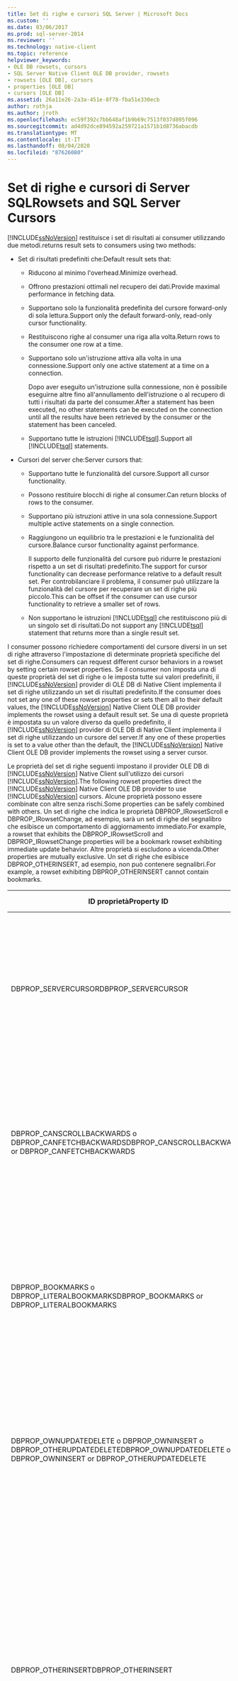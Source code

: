 ```yaml
---
title: Set di righe e cursori SQL Server | Microsoft Docs
ms.custom: ''
ms.date: 03/06/2017
ms.prod: sql-server-2014
ms.reviewer: ''
ms.technology: native-client
ms.topic: reference
helpviewer_keywords:
- OLE DB rowsets, cursors
- SQL Server Native Client OLE DB provider, rowsets
- rowsets [OLE DB], cursors
- properties [OLE DB]
- cursors [OLE DB]
ms.assetid: 26a11e26-2a3a-451e-8f78-fba51e330ecb
author: rothja
ms.author: jroth
ms.openlocfilehash: ec59f392c7bb648af1b9b69c7513f037d895f096
ms.sourcegitcommit: ad4d92dce894592a259721a1571b1d8736abacdb
ms.translationtype: MT
ms.contentlocale: it-IT
ms.lasthandoff: 08/04/2020
ms.locfileid: "87626080"
---
```

# <a name="rowsets-and-sql-server-cursors"></a><span data-ttu-id="17a54-102">Set di righe e cursori di Server SQL</span><span class="sxs-lookup"><span data-stu-id="17a54-102">Rowsets and SQL Server Cursors</span></span>
  [!INCLUDE[ssNoVersion](../../includes/ssnoversion-md.md)] <span data-ttu-id="17a54-103">restituisce i set di risultati ai consumer utilizzando due metodi.</span><span class="sxs-lookup"><span data-stu-id="17a54-103">returns result sets to consumers using two methods:</span></span>  
  
-   <span data-ttu-id="17a54-104">Set di risultati predefiniti che:</span><span class="sxs-lookup"><span data-stu-id="17a54-104">Default result sets that:</span></span>  
  
    -   <span data-ttu-id="17a54-105">Riducono al minimo l'overhead.</span><span class="sxs-lookup"><span data-stu-id="17a54-105">Minimize overhead.</span></span>  
  
    -   <span data-ttu-id="17a54-106">Offrono prestazioni ottimali nel recupero dei dati.</span><span class="sxs-lookup"><span data-stu-id="17a54-106">Provide maximal performance in fetching data.</span></span>  
  
    -   <span data-ttu-id="17a54-107">Supportano solo la funzionalità predefinita del cursore forward-only di sola lettura.</span><span class="sxs-lookup"><span data-stu-id="17a54-107">Support only the default forward-only, read-only cursor functionality.</span></span>  
  
    -   <span data-ttu-id="17a54-108">Restituiscono righe al consumer una riga alla volta.</span><span class="sxs-lookup"><span data-stu-id="17a54-108">Return rows to the consumer one row at a time.</span></span>  
  
    -   <span data-ttu-id="17a54-109">Supportano solo un'istruzione attiva alla volta in una connessione.</span><span class="sxs-lookup"><span data-stu-id="17a54-109">Support only one active statement at a time on a connection.</span></span>  
  
         <span data-ttu-id="17a54-110">Dopo aver eseguito un'istruzione sulla connessione, non è possibile eseguirne altre fino all'annullamento dell'istruzione o al recupero di tutti i risultati da parte del consumer.</span><span class="sxs-lookup"><span data-stu-id="17a54-110">After a statement has been executed, no other statements can be executed on the connection until all the results have been retrieved by the consumer or the statement has been canceled.</span></span>  
  
    -   <span data-ttu-id="17a54-111">Supportano tutte le istruzioni [!INCLUDE[tsql](../../includes/tsql-md.md)].</span><span class="sxs-lookup"><span data-stu-id="17a54-111">Support all [!INCLUDE[tsql](../../includes/tsql-md.md)] statements.</span></span>  
  
-   <span data-ttu-id="17a54-112">Cursori del server che:</span><span class="sxs-lookup"><span data-stu-id="17a54-112">Server cursors that:</span></span>  
  
    -   <span data-ttu-id="17a54-113">Supportano tutte le funzionalità del cursore.</span><span class="sxs-lookup"><span data-stu-id="17a54-113">Support all cursor functionality.</span></span>  
  
    -   <span data-ttu-id="17a54-114">Possono restituire blocchi di righe al consumer.</span><span class="sxs-lookup"><span data-stu-id="17a54-114">Can return blocks of rows to the consumer.</span></span>  
  
    -   <span data-ttu-id="17a54-115">Supportano più istruzioni attive in una sola connessione.</span><span class="sxs-lookup"><span data-stu-id="17a54-115">Support multiple active statements on a single connection.</span></span>  
  
    -   <span data-ttu-id="17a54-116">Raggiungono un equilibrio tra le prestazioni e le funzionalità del cursore.</span><span class="sxs-lookup"><span data-stu-id="17a54-116">Balance cursor functionality against performance.</span></span>  
  
         <span data-ttu-id="17a54-117">Il supporto delle funzionalità del cursore può ridurre le prestazioni rispetto a un set di risultati predefinito.</span><span class="sxs-lookup"><span data-stu-id="17a54-117">The support for cursor functionality can decrease performance relative to a default result set.</span></span> <span data-ttu-id="17a54-118">Per controbilanciare il problema, il consumer può utilizzare la funzionalità del cursore per recuperare un set di righe più piccolo.</span><span class="sxs-lookup"><span data-stu-id="17a54-118">This can be offset if the consumer can use cursor functionality to retrieve a smaller set of rows.</span></span>  
  
    -   <span data-ttu-id="17a54-119">Non supportano le istruzioni [!INCLUDE[tsql](../../includes/tsql-md.md)] che restituiscono più di un singolo set di risultati.</span><span class="sxs-lookup"><span data-stu-id="17a54-119">Do not support any [!INCLUDE[tsql](../../includes/tsql-md.md)] statement that returns more than a single result set.</span></span>  
  
 <span data-ttu-id="17a54-120">I consumer possono richiedere comportamenti del cursore diversi in un set di righe attraverso l'impostazione di determinate proprietà specifiche del set di righe.</span><span class="sxs-lookup"><span data-stu-id="17a54-120">Consumers can request different cursor behaviors in a rowset by setting certain rowset properties.</span></span> <span data-ttu-id="17a54-121">Se il consumer non imposta una di queste proprietà del set di righe o le imposta tutte sui valori predefiniti, il [!INCLUDE[ssNoVersion](../../includes/ssnoversion-md.md)] provider di OLE DB di Native Client implementa il set di righe utilizzando un set di risultati predefinito.</span><span class="sxs-lookup"><span data-stu-id="17a54-121">If the consumer does not set any one of these rowset properties or sets them all to their default values, the [!INCLUDE[ssNoVersion](../../includes/ssnoversion-md.md)] Native Client OLE DB provider implements the rowset using a default result set.</span></span> <span data-ttu-id="17a54-122">Se una di queste proprietà è impostata su un valore diverso da quello predefinito, il [!INCLUDE[ssNoVersion](../../includes/ssnoversion-md.md)] provider di OLE DB di Native Client implementa il set di righe utilizzando un cursore del server.</span><span class="sxs-lookup"><span data-stu-id="17a54-122">If any one of these properties is set to a value other than the default, the [!INCLUDE[ssNoVersion](../../includes/ssnoversion-md.md)] Native Client OLE DB provider implements the rowset using a server cursor.</span></span>  
  
 <span data-ttu-id="17a54-123">Le proprietà del set di righe seguenti impostano il provider OLE DB di [!INCLUDE[ssNoVersion](../../includes/ssnoversion-md.md)] Native Client sull'utilizzo dei cursori [!INCLUDE[ssNoVersion](../../includes/ssnoversion-md.md)].</span><span class="sxs-lookup"><span data-stu-id="17a54-123">The following rowset properties direct the [!INCLUDE[ssNoVersion](../../includes/ssnoversion-md.md)] Native Client OLE DB provider to use [!INCLUDE[ssNoVersion](../../includes/ssnoversion-md.md)] cursors.</span></span> <span data-ttu-id="17a54-124">Alcune proprietà possono essere combinate con altre senza rischi.</span><span class="sxs-lookup"><span data-stu-id="17a54-124">Some properties can be safely combined with others.</span></span> <span data-ttu-id="17a54-125">Un set di righe che indica le proprietà DBPROP_IRowsetScroll e DBPROP_IRowsetChange, ad esempio, sarà un set di righe del segnalibro che esibisce un comportamento di aggiornamento immediato.</span><span class="sxs-lookup"><span data-stu-id="17a54-125">For example, a rowset that exhibits the DBPROP_IRowsetScroll and DBPROP_IRowsetChange properties will be a bookmark rowset exhibiting immediate update behavior.</span></span> <span data-ttu-id="17a54-126">Altre proprietà si escludono a vicenda.</span><span class="sxs-lookup"><span data-stu-id="17a54-126">Other properties are mutually exclusive.</span></span> <span data-ttu-id="17a54-127">Un set di righe che esibisce DBPROP_OTHERINSERT, ad esempio, non può contenere segnalibri.</span><span class="sxs-lookup"><span data-stu-id="17a54-127">For example, a rowset exhibiting DBPROP_OTHERINSERT cannot contain bookmarks.</span></span>  
  
|<span data-ttu-id="17a54-128">ID proprietà</span><span class="sxs-lookup"><span data-stu-id="17a54-128">Property ID</span></span>|<span data-ttu-id="17a54-129">Valore</span><span class="sxs-lookup"><span data-stu-id="17a54-129">Value</span></span>|<span data-ttu-id="17a54-130">Comportamento del set di righe</span><span class="sxs-lookup"><span data-stu-id="17a54-130">Rowset behavior</span></span>|  
|-----------------|-----------|---------------------|  
|<span data-ttu-id="17a54-131">DBPROP_SERVERCURSOR</span><span class="sxs-lookup"><span data-stu-id="17a54-131">DBPROP_SERVERCURSOR</span></span>|<span data-ttu-id="17a54-132">VARIANT_TRUE</span><span class="sxs-lookup"><span data-stu-id="17a54-132">VARIANT_TRUE</span></span>|<span data-ttu-id="17a54-133">Non è possibile aggiornare i dati di [!INCLUDE[ssNoVersion](../../includes/ssnoversion-md.md)] tramite il set di righe.</span><span class="sxs-lookup"><span data-stu-id="17a54-133">Cannot update [!INCLUDE[ssNoVersion](../../includes/ssnoversion-md.md)] data through the rowset.</span></span> <span data-ttu-id="17a54-134">Il set di righe è sequenziale e supporta solo lo scorrimento in avanti e il recupero.</span><span class="sxs-lookup"><span data-stu-id="17a54-134">The rowset is sequential, supporting forward scrolling and fetching only.</span></span> <span data-ttu-id="17a54-135">Il posizionamento relativo delle righe è supportato.</span><span class="sxs-lookup"><span data-stu-id="17a54-135">Relative row positioning is supported.</span></span> <span data-ttu-id="17a54-136">Il testo del comando può contenere una clausola ORDER BY.</span><span class="sxs-lookup"><span data-stu-id="17a54-136">Command text can contain an ORDER BY clause.</span></span>|  
|<span data-ttu-id="17a54-137">DBPROP_CANSCROLLBACKWARDS o DBPROP_CANFETCHBACKWARDS</span><span class="sxs-lookup"><span data-stu-id="17a54-137">DBPROP_CANSCROLLBACKWARDS or DBPROP_CANFETCHBACKWARDS</span></span>|<span data-ttu-id="17a54-138">VARIANT_TRUE</span><span class="sxs-lookup"><span data-stu-id="17a54-138">VARIANT_TRUE</span></span>|<span data-ttu-id="17a54-139">Non è possibile aggiornare i dati di [!INCLUDE[ssNoVersion](../../includes/ssnoversion-md.md)] tramite il set di righe.</span><span class="sxs-lookup"><span data-stu-id="17a54-139">Cannot update [!INCLUDE[ssNoVersion](../../includes/ssnoversion-md.md)] data through the rowset.</span></span> <span data-ttu-id="17a54-140">Il set di righe supporta lo scorrimento e il recupero in entrambe le direzioni.</span><span class="sxs-lookup"><span data-stu-id="17a54-140">The rowset supports scrolling and fetching in either direction.</span></span> <span data-ttu-id="17a54-141">Il posizionamento relativo delle righe è supportato.</span><span class="sxs-lookup"><span data-stu-id="17a54-141">Relative row positioning is supported.</span></span> <span data-ttu-id="17a54-142">Il testo del comando può contenere una clausola ORDER BY.</span><span class="sxs-lookup"><span data-stu-id="17a54-142">Command text can contain an ORDER BY clause.</span></span>|  
|<span data-ttu-id="17a54-143">DBPROP_BOOKMARKS o DBPROP_LITERALBOOKMARKS</span><span class="sxs-lookup"><span data-stu-id="17a54-143">DBPROP_BOOKMARKS or DBPROP_LITERALBOOKMARKS</span></span>|<span data-ttu-id="17a54-144">VARIANT_TRUE</span><span class="sxs-lookup"><span data-stu-id="17a54-144">VARIANT_TRUE</span></span>|<span data-ttu-id="17a54-145">Non è possibile aggiornare i dati di [!INCLUDE[ssNoVersion](../../includes/ssnoversion-md.md)] tramite il set di righe.</span><span class="sxs-lookup"><span data-stu-id="17a54-145">Cannot update [!INCLUDE[ssNoVersion](../../includes/ssnoversion-md.md)] data through the rowset.</span></span> <span data-ttu-id="17a54-146">Il set di righe è sequenziale e supporta solo lo scorrimento in avanti e il recupero.</span><span class="sxs-lookup"><span data-stu-id="17a54-146">The rowset is sequential, supporting forward scrolling and fetching only.</span></span> <span data-ttu-id="17a54-147">Il posizionamento relativo delle righe è supportato.</span><span class="sxs-lookup"><span data-stu-id="17a54-147">Relative row positioning is supported.</span></span> <span data-ttu-id="17a54-148">Il testo del comando può contenere una clausola ORDER BY.</span><span class="sxs-lookup"><span data-stu-id="17a54-148">Command text can contain an ORDER BY clause.</span></span>|  
|<span data-ttu-id="17a54-149">DBPROP_OWNUPDATEDELETE o DBPROP_OWNINSERT o DBPROP_OTHERUPDATEDELETE</span><span class="sxs-lookup"><span data-stu-id="17a54-149">DBPROP_OWNUPDATEDELETE or DBPROP_OWNINSERT or DBPROP_OTHERUPDATEDELETE</span></span>|<span data-ttu-id="17a54-150">VARIANT_TRUE</span><span class="sxs-lookup"><span data-stu-id="17a54-150">VARIANT_TRUE</span></span>|<span data-ttu-id="17a54-151">Non è possibile aggiornare i dati di [!INCLUDE[ssNoVersion](../../includes/ssnoversion-md.md)] tramite il set di righe.</span><span class="sxs-lookup"><span data-stu-id="17a54-151">Cannot update [!INCLUDE[ssNoVersion](../../includes/ssnoversion-md.md)] data through the rowset.</span></span> <span data-ttu-id="17a54-152">Il set di righe supporta lo scorrimento e il recupero in entrambe le direzioni.</span><span class="sxs-lookup"><span data-stu-id="17a54-152">The rowset supports scrolling and fetching in either direction.</span></span> <span data-ttu-id="17a54-153">Il posizionamento relativo delle righe è supportato.</span><span class="sxs-lookup"><span data-stu-id="17a54-153">Relative row positioning is supported.</span></span> <span data-ttu-id="17a54-154">Il testo del comando può contenere una clausola ORDER BY.</span><span class="sxs-lookup"><span data-stu-id="17a54-154">Command text can contain an ORDER BY clause.</span></span>|  
|<span data-ttu-id="17a54-155">DBPROP_OTHERINSERT</span><span class="sxs-lookup"><span data-stu-id="17a54-155">DBPROP_OTHERINSERT</span></span>|<span data-ttu-id="17a54-156">VARIANT_TRUE</span><span class="sxs-lookup"><span data-stu-id="17a54-156">VARIANT_TRUE</span></span>|<span data-ttu-id="17a54-157">Non è possibile aggiornare i dati di [!INCLUDE[ssNoVersion](../../includes/ssnoversion-md.md)] tramite il set di righe.</span><span class="sxs-lookup"><span data-stu-id="17a54-157">Cannot update [!INCLUDE[ssNoVersion](../../includes/ssnoversion-md.md)] data through the rowset.</span></span> <span data-ttu-id="17a54-158">Il set di righe supporta lo scorrimento e il recupero in entrambe le direzioni.</span><span class="sxs-lookup"><span data-stu-id="17a54-158">The rowset supports scrolling and fetching in either direction.</span></span> <span data-ttu-id="17a54-159">Il posizionamento relativo delle righe è supportato.</span><span class="sxs-lookup"><span data-stu-id="17a54-159">Relative row positioning is supported.</span></span> <span data-ttu-id="17a54-160">Il testo del comando può includere una clausola ORDER BY se nelle colonne di riferimento esiste un indice.</span><span class="sxs-lookup"><span data-stu-id="17a54-160">Command text can include an ORDER BY clause if an index exists on the referenced columns.</span></span><br /><br /> <span data-ttu-id="17a54-161">DBPROP_OTHERINSERT non può essere VARIANT_TRUE se il set di righe contiene segnalibri.</span><span class="sxs-lookup"><span data-stu-id="17a54-161">DBPROP_OTHERINSERT cannot be VARIANT_TRUE if the rowset contains bookmarks.</span></span> <span data-ttu-id="17a54-162">Il tentativo di creare un set di righe con questi segnalibri e questa proprietà di visibilità causa un errore.</span><span class="sxs-lookup"><span data-stu-id="17a54-162">Trying to create a rowset with this visibility property and bookmarks causes an error.</span></span>|  
|<span data-ttu-id="17a54-163">DBPROP_IRowsetLocate o DBPROP_IRowsetScroll</span><span class="sxs-lookup"><span data-stu-id="17a54-163">DBPROP_IRowsetLocate or DBPROP_IRowsetScroll</span></span>|<span data-ttu-id="17a54-164">VARIANT_TRUE</span><span class="sxs-lookup"><span data-stu-id="17a54-164">VARIANT_TRUE</span></span>|<span data-ttu-id="17a54-165">Non è possibile aggiornare i dati di [!INCLUDE[ssNoVersion](../../includes/ssnoversion-md.md)] tramite il set di righe.</span><span class="sxs-lookup"><span data-stu-id="17a54-165">Cannot update [!INCLUDE[ssNoVersion](../../includes/ssnoversion-md.md)] data through the rowset.</span></span> <span data-ttu-id="17a54-166">Il set di righe supporta lo scorrimento e il recupero in entrambe le direzioni.</span><span class="sxs-lookup"><span data-stu-id="17a54-166">The rowset supports scrolling and fetching in either direction.</span></span> <span data-ttu-id="17a54-167">I segnalibri e il posizionamento assoluto tramite l'interfaccia **IRowsetLocate** sono supportati nel set di righe.</span><span class="sxs-lookup"><span data-stu-id="17a54-167">Bookmarks and absolute positioning through the **IRowsetLocate** interface are supported in the rowset.</span></span> <span data-ttu-id="17a54-168">Il testo del comando può contenere una clausola ORDER BY.</span><span class="sxs-lookup"><span data-stu-id="17a54-168">Command text can contain an ORDER BY clause.</span></span><br /><br /> <span data-ttu-id="17a54-169">DBPROP_IRowsetLocate e DBPROP_IRowsetScroll richiedono segnalibri nel set di righe.</span><span class="sxs-lookup"><span data-stu-id="17a54-169">DBPROP_IRowsetLocate and DBPROP_IRowsetScroll require bookmarks in the rowset.</span></span> <span data-ttu-id="17a54-170">Il tentativo di creare un set di righe con segnalibri e DBPROP_OTHERINSERT impostato su VARIANT_TRUE causa un errore.</span><span class="sxs-lookup"><span data-stu-id="17a54-170">Trying to create a rowset with bookmarks and DBPROP_OTHERINSERT set to VARIANT_TRUE causes an error.</span></span>|  
|<span data-ttu-id="17a54-171">DBPROP_IRowsetChange o DBPROP_IRowsetUpdate</span><span class="sxs-lookup"><span data-stu-id="17a54-171">DBPROP_IRowsetChange or DBPROP_IRowsetUpdate</span></span>|<span data-ttu-id="17a54-172">VARIANT_TRUE</span><span class="sxs-lookup"><span data-stu-id="17a54-172">VARIANT_TRUE</span></span>|<span data-ttu-id="17a54-173">È possibile aggiornare i dati di [!INCLUDE[ssNoVersion](../../includes/ssnoversion-md.md)] tramite il set di righe.</span><span class="sxs-lookup"><span data-stu-id="17a54-173">Can update [!INCLUDE[ssNoVersion](../../includes/ssnoversion-md.md)] data through the rowset.</span></span> <span data-ttu-id="17a54-174">Il set di righe è sequenziale e supporta solo lo scorrimento in avanti e il recupero.</span><span class="sxs-lookup"><span data-stu-id="17a54-174">The rowset is sequential, supporting forward scrolling and fetching only.</span></span> <span data-ttu-id="17a54-175">Il posizionamento relativo delle righe è supportato.</span><span class="sxs-lookup"><span data-stu-id="17a54-175">Relative row positioning is supported.</span></span> <span data-ttu-id="17a54-176">Tutti i comandi che supportano i cursori aggiornabili possono supportare queste interfacce.</span><span class="sxs-lookup"><span data-stu-id="17a54-176">All the commands that support updatable cursors can support these interfaces.</span></span>|  
|<span data-ttu-id="17a54-177">DBPROP_IRowsetLocate o DBPROP_IRowsetScroll e DBPROP_IRowsetChange o DBPROP_IRowsetUpdate</span><span class="sxs-lookup"><span data-stu-id="17a54-177">DBPROP_IRowsetLocate or DBPROP_IRowsetScroll and  DBPROP_IRowsetChange or DBPROP_IRowsetUpdate</span></span>|<span data-ttu-id="17a54-178">VARIANT_TRUE</span><span class="sxs-lookup"><span data-stu-id="17a54-178">VARIANT_TRUE</span></span>|<span data-ttu-id="17a54-179">È possibile aggiornare i dati di [!INCLUDE[ssNoVersion](../../includes/ssnoversion-md.md)] tramite il set di righe.</span><span class="sxs-lookup"><span data-stu-id="17a54-179">Can update [!INCLUDE[ssNoVersion](../../includes/ssnoversion-md.md)] data through the rowset.</span></span> <span data-ttu-id="17a54-180">Il set di righe supporta lo scorrimento e il recupero in entrambe le direzioni.</span><span class="sxs-lookup"><span data-stu-id="17a54-180">The rowset supports scrolling and fetching in either direction.</span></span> <span data-ttu-id="17a54-181">I segnalibri e il posizionamento assoluto tramite l'interfaccia **IRowsetLocate** sono supportati nel set di righe.</span><span class="sxs-lookup"><span data-stu-id="17a54-181">Bookmarks and absolute positioning through **IRowsetLocate** are supported in the rowset.</span></span> <span data-ttu-id="17a54-182">Il testo del comando può contenere una clausola ORDER BY.</span><span class="sxs-lookup"><span data-stu-id="17a54-182">Command text can contain an ORDER BY clause.</span></span>|  
|<span data-ttu-id="17a54-183">DBPROP_IMMOBILEROWS</span><span class="sxs-lookup"><span data-stu-id="17a54-183">DBPROP_IMMOBILEROWS</span></span>|<span data-ttu-id="17a54-184">VARIANT_FALSE</span><span class="sxs-lookup"><span data-stu-id="17a54-184">VARIANT_FALSE</span></span>|<span data-ttu-id="17a54-185">Non è possibile aggiornare i dati di [!INCLUDE[ssNoVersion](../../includes/ssnoversion-md.md)] tramite il set di righe.</span><span class="sxs-lookup"><span data-stu-id="17a54-185">Cannot update [!INCLUDE[ssNoVersion](../../includes/ssnoversion-md.md)] data through the rowset.</span></span> <span data-ttu-id="17a54-186">Il set di righe supporta solo lo scorrimento in avanti.</span><span class="sxs-lookup"><span data-stu-id="17a54-186">The rowset supports forward scrolling only.</span></span> <span data-ttu-id="17a54-187">Il posizionamento relativo delle righe è supportato.</span><span class="sxs-lookup"><span data-stu-id="17a54-187">Relative row positioning is supported.</span></span> <span data-ttu-id="17a54-188">Il testo del comando può includere una clausola ORDER BY se nelle colonne di riferimento esiste un indice.</span><span class="sxs-lookup"><span data-stu-id="17a54-188">Command text can include an ORDER BY clause if an index exists on the referenced columns.</span></span><br /><br /> <span data-ttu-id="17a54-189">DBPROP_IMMOBILEROWS è disponibile solo in set di righe che possono mostrare righe [!INCLUDE[ssNoVersion](../../includes/ssnoversion-md.md)] inserite dai comandi in altre sessioni o da altri utenti.</span><span class="sxs-lookup"><span data-stu-id="17a54-189">DBPROP_IMMOBILEROWS is only available in rowsets that can show [!INCLUDE[ssNoVersion](../../includes/ssnoversion-md.md)] rows inserted by commands on other sessions or by other users.</span></span> <span data-ttu-id="17a54-190">Il tentativo di aprire un set di righe con la proprietà impostata su VARIANT_FALSE in qualsiasi set di righe per il quale DBPROP_OTHERINSERT non può essere VARIANT_TRUE genera un errore.</span><span class="sxs-lookup"><span data-stu-id="17a54-190">Trying to open a rowset with the property set to VARIANT_FALSE on any rowset for which DBPROP_OTHERINSERT cannot be VARIANT_TRUE causes an error.</span></span>|  
|<span data-ttu-id="17a54-191">DBPROP_REMOVEDELETED</span><span class="sxs-lookup"><span data-stu-id="17a54-191">DBPROP_REMOVEDELETED</span></span>|<span data-ttu-id="17a54-192">VARIANT_TRUE</span><span class="sxs-lookup"><span data-stu-id="17a54-192">VARIANT_TRUE</span></span>|<span data-ttu-id="17a54-193">Non è possibile aggiornare i dati di [!INCLUDE[ssNoVersion](../../includes/ssnoversion-md.md)] tramite il set di righe.</span><span class="sxs-lookup"><span data-stu-id="17a54-193">Cannot update [!INCLUDE[ssNoVersion](../../includes/ssnoversion-md.md)] data through the rowset.</span></span> <span data-ttu-id="17a54-194">Il set di righe supporta solo lo scorrimento in avanti.</span><span class="sxs-lookup"><span data-stu-id="17a54-194">The rowset supports forward scrolling only.</span></span> <span data-ttu-id="17a54-195">Il posizionamento relativo delle righe è supportato.</span><span class="sxs-lookup"><span data-stu-id="17a54-195">Relative row positioning is supported.</span></span> <span data-ttu-id="17a54-196">Il testo del comando può contenere una clausola ORDER BY a meno che non sia vincolato da un'altra proprietà.</span><span class="sxs-lookup"><span data-stu-id="17a54-196">Command text can contain an ORDER BY clause unless constrained by another property.</span></span>|  
  
 <span data-ttu-id="17a54-197">[!INCLUDE[ssNoVersion](../../includes/ssnoversion-md.md)]È possibile creare facilmente un set di righe del provider di OLE DB di Native Client supportato da un cursore del server in una [!INCLUDE[ssNoVersion](../../includes/ssnoversion-md.md)] vista o una tabella di base tramite il metodo **IOpenRowset:: OPENROWSET** .</span><span class="sxs-lookup"><span data-stu-id="17a54-197">A [!INCLUDE[ssNoVersion](../../includes/ssnoversion-md.md)] Native Client OLE DB provider rowset supported by a server cursor can be easily created on a [!INCLUDE[ssNoVersion](../../includes/ssnoversion-md.md)] base table or view by using the **IOpenRowset::OpenRowset** method.</span></span> <span data-ttu-id="17a54-198">Specificare la tabella o la vista in base al nome, passando i set di proprietà del set di righe richiesti nel parametro *rgPropertySets*.</span><span class="sxs-lookup"><span data-stu-id="17a54-198">Specify the table or view by name, passing the required rowset property sets in the *rgPropertySets* parameter.</span></span>  
  
 <span data-ttu-id="17a54-199">Il testo del comando che crea un set di righe è limitato quando il consumer prevede che il set di righe sia supportato da un cursore del server.</span><span class="sxs-lookup"><span data-stu-id="17a54-199">Command text that creates a rowset is restricted when the consumer requires that the rowset be supported by a server cursor.</span></span> <span data-ttu-id="17a54-200">In particolare, il testo del comando è limitato a una singola istruzione SELECT che restituisce un solo risultato del set di righe o a una stored procedure che implementa una singola istruzione SELECT che restituisce un solo risultato del set di righe.</span><span class="sxs-lookup"><span data-stu-id="17a54-200">Specifically, the command text is restricted to either a single SELECT statement that returns a single rowset result or a stored procedure that implements a single SELECT statement returning a single rowset result.</span></span>  
  
 <span data-ttu-id="17a54-201">Nelle due tabelle vengono illustrati i mapping di varie proprietà OLE DB e i modelli di cursore.</span><span class="sxs-lookup"><span data-stu-id="17a54-201">These two tables show the mappings of various OLE DB properties and the cursor models.</span></span> <span data-ttu-id="17a54-202">Vengono mostrate inoltre le proprietà del set di righe da impostare per utilizzare un determinato tipo di modello di cursore.</span><span class="sxs-lookup"><span data-stu-id="17a54-202">They also show which rowset properties should be set to use a certain type of cursor model.</span></span>  
  
 <span data-ttu-id="17a54-203">Ogni cella nella tabella contiene un valore della proprietà del set di righe per il modello di cursore specifico.</span><span class="sxs-lookup"><span data-stu-id="17a54-203">Each cell in the table contains a value of the rowset property for the specific cursor model.</span></span> <span data-ttu-id="17a54-204">Il tipo di dati di tutte le proprietà del set di righe elencate in precedenza in questo argomento è VT_BOOL e il valore predefinito è VARIANT_FALSE.</span><span class="sxs-lookup"><span data-stu-id="17a54-204">The data type of all the rowset properties listed earlier in this topic is VT_BOOL and the default value is VARIANT_FALSE.</span></span> <span data-ttu-id="17a54-205">Nella tabella seguente vengono utilizzati i simboli seguenti.</span><span class="sxs-lookup"><span data-stu-id="17a54-205">The following symbols are used in the table.</span></span>  
  
 <span data-ttu-id="17a54-206">F = valore predefinito (VARIANT_FALSE)</span><span class="sxs-lookup"><span data-stu-id="17a54-206">F = default value (VARIANT_FALSE)</span></span>  
  
 <span data-ttu-id="17a54-207">T = VARIANT_TRUE</span><span class="sxs-lookup"><span data-stu-id="17a54-207">T = VARIANT_TRUE</span></span>  
  
 <span data-ttu-id="17a54-208">\- = VARIANT_TRUE o VARIANT_FALSE</span><span class="sxs-lookup"><span data-stu-id="17a54-208">\- = VARIANT_TRUE or VARIANT_FALSE</span></span>  
  
 <span data-ttu-id="17a54-209">Per utilizzare un determinato tipo di modello di cursore, individuare la colonna che corrisponde al modello desiderato e trovare tutte le proprietà del set di righe con valore 'T' nella colonna.</span><span class="sxs-lookup"><span data-stu-id="17a54-209">To use a certain type of cursor model, locate the column corresponding to the cursor model and find all the rowset properties with value 'T' in the column.</span></span> <span data-ttu-id="17a54-210">Impostare queste proprietà del set di righe su VARIANT_TRUE per utilizzare il modello di cursore specifico.</span><span class="sxs-lookup"><span data-stu-id="17a54-210">Set these rowset properties to VARIANT_TRUE to use the specific cursor model.</span></span> <span data-ttu-id="17a54-211">Le proprietà del set di righe con '-' come valore possono essere impostate su VARIANT_TRUE o VARIANT_FALSE.</span><span class="sxs-lookup"><span data-stu-id="17a54-211">The rowset properties with '-' as a value can be set to either VARIANT_TRUE or VARIANT_FALSE.</span></span>  
  
|<span data-ttu-id="17a54-212">Proprietà del set di righe/modelli di cursore</span><span class="sxs-lookup"><span data-stu-id="17a54-212">Rowset properties/cursor models</span></span>|<span data-ttu-id="17a54-213">Predefinito</span><span class="sxs-lookup"><span data-stu-id="17a54-213">Default</span></span><br /><br /> <span data-ttu-id="17a54-214">result</span><span class="sxs-lookup"><span data-stu-id="17a54-214">result</span></span><br /><br /> <span data-ttu-id="17a54-215">set</span><span class="sxs-lookup"><span data-stu-id="17a54-215">set</span></span><br /><br /> <span data-ttu-id="17a54-216">(RO)</span><span class="sxs-lookup"><span data-stu-id="17a54-216">(RO)</span></span>|<span data-ttu-id="17a54-217">Veloci</span><span class="sxs-lookup"><span data-stu-id="17a54-217">Fast</span></span><br /><br /> <span data-ttu-id="17a54-218">forward-</span><span class="sxs-lookup"><span data-stu-id="17a54-218">forward-</span></span><br /><br /> <span data-ttu-id="17a54-219">only</span><span class="sxs-lookup"><span data-stu-id="17a54-219">only</span></span><br /><br /> <span data-ttu-id="17a54-220">(RO)</span><span class="sxs-lookup"><span data-stu-id="17a54-220">(RO)</span></span>|<span data-ttu-id="17a54-221">Statico</span><span class="sxs-lookup"><span data-stu-id="17a54-221">Static</span></span><br /><br /> <span data-ttu-id="17a54-222">(RO)</span><span class="sxs-lookup"><span data-stu-id="17a54-222">(RO)</span></span>|<span data-ttu-id="17a54-223">Keyset</span><span class="sxs-lookup"><span data-stu-id="17a54-223">Keyset</span></span><br /><br /> <span data-ttu-id="17a54-224">keyset</span><span class="sxs-lookup"><span data-stu-id="17a54-224">driven</span></span><br /><br /> <span data-ttu-id="17a54-225">(RO)</span><span class="sxs-lookup"><span data-stu-id="17a54-225">(RO)</span></span>|  
|--------------------------------------|-------------------------------------------|--------------------------------------------|-----------------------|----------------------------------|  
|<span data-ttu-id="17a54-226">DBPROP_SERVERCURSOR</span><span class="sxs-lookup"><span data-stu-id="17a54-226">DBPROP_SERVERCURSOR</span></span>|<span data-ttu-id="17a54-227">F</span><span class="sxs-lookup"><span data-stu-id="17a54-227">F</span></span>|<span data-ttu-id="17a54-228">T</span><span class="sxs-lookup"><span data-stu-id="17a54-228">T</span></span>|<span data-ttu-id="17a54-229">T</span><span class="sxs-lookup"><span data-stu-id="17a54-229">T</span></span>|<span data-ttu-id="17a54-230">T</span><span class="sxs-lookup"><span data-stu-id="17a54-230">T</span></span>|  
|<span data-ttu-id="17a54-231">DBPROP_DEFERRED</span><span class="sxs-lookup"><span data-stu-id="17a54-231">DBPROP_DEFERRED</span></span>|<span data-ttu-id="17a54-232">F</span><span class="sxs-lookup"><span data-stu-id="17a54-232">F</span></span>|<span data-ttu-id="17a54-233">F</span><span class="sxs-lookup"><span data-stu-id="17a54-233">F</span></span>|-|-|  
|<span data-ttu-id="17a54-234">DBPROP_IrowsetChange</span><span class="sxs-lookup"><span data-stu-id="17a54-234">DBPROP_IrowsetChange</span></span>|<span data-ttu-id="17a54-235">F</span><span class="sxs-lookup"><span data-stu-id="17a54-235">F</span></span>|<span data-ttu-id="17a54-236">F</span><span class="sxs-lookup"><span data-stu-id="17a54-236">F</span></span>|<span data-ttu-id="17a54-237">F</span><span class="sxs-lookup"><span data-stu-id="17a54-237">F</span></span>|<span data-ttu-id="17a54-238">F</span><span class="sxs-lookup"><span data-stu-id="17a54-238">F</span></span>|  
|<span data-ttu-id="17a54-239">DBPROP_IrowsetLocate</span><span class="sxs-lookup"><span data-stu-id="17a54-239">DBPROP_IrowsetLocate</span></span>|<span data-ttu-id="17a54-240">F</span><span class="sxs-lookup"><span data-stu-id="17a54-240">F</span></span>|<span data-ttu-id="17a54-241">F</span><span class="sxs-lookup"><span data-stu-id="17a54-241">F</span></span>|-|-|  
|<span data-ttu-id="17a54-242">DBPROP_IrowsetScroll</span><span class="sxs-lookup"><span data-stu-id="17a54-242">DBPROP_IrowsetScroll</span></span>|<span data-ttu-id="17a54-243">F</span><span class="sxs-lookup"><span data-stu-id="17a54-243">F</span></span>|<span data-ttu-id="17a54-244">F</span><span class="sxs-lookup"><span data-stu-id="17a54-244">F</span></span>|-|-|  
|<span data-ttu-id="17a54-245">DBPROP_IrowsetUpdate</span><span class="sxs-lookup"><span data-stu-id="17a54-245">DBPROP_IrowsetUpdate</span></span>|<span data-ttu-id="17a54-246">F</span><span class="sxs-lookup"><span data-stu-id="17a54-246">F</span></span>|<span data-ttu-id="17a54-247">F</span><span class="sxs-lookup"><span data-stu-id="17a54-247">F</span></span>|<span data-ttu-id="17a54-248">F</span><span class="sxs-lookup"><span data-stu-id="17a54-248">F</span></span>|<span data-ttu-id="17a54-249">F</span><span class="sxs-lookup"><span data-stu-id="17a54-249">F</span></span>|  
|<span data-ttu-id="17a54-250">DBPROP_BOOKMARKS</span><span class="sxs-lookup"><span data-stu-id="17a54-250">DBPROP_BOOKMARKS</span></span>|<span data-ttu-id="17a54-251">F</span><span class="sxs-lookup"><span data-stu-id="17a54-251">F</span></span>|<span data-ttu-id="17a54-252">F</span><span class="sxs-lookup"><span data-stu-id="17a54-252">F</span></span>|-|-|  
|<span data-ttu-id="17a54-253">DBPROP_CANFETCHBACKWARDS</span><span class="sxs-lookup"><span data-stu-id="17a54-253">DBPROP_CANFETCHBACKWARDS</span></span>|<span data-ttu-id="17a54-254">F</span><span class="sxs-lookup"><span data-stu-id="17a54-254">F</span></span>|<span data-ttu-id="17a54-255">F</span><span class="sxs-lookup"><span data-stu-id="17a54-255">F</span></span>|-|-|  
|<span data-ttu-id="17a54-256">DBPROP_CANSRCOLLBACKWARDS</span><span class="sxs-lookup"><span data-stu-id="17a54-256">DBPROP_CANSRCOLLBACKWARDS</span></span>|<span data-ttu-id="17a54-257">F</span><span class="sxs-lookup"><span data-stu-id="17a54-257">F</span></span>|<span data-ttu-id="17a54-258">F</span><span class="sxs-lookup"><span data-stu-id="17a54-258">F</span></span>|-|-|  
|<span data-ttu-id="17a54-259">DBPROP_CANHOLDROWS</span><span class="sxs-lookup"><span data-stu-id="17a54-259">DBPROP_CANHOLDROWS</span></span>|<span data-ttu-id="17a54-260">F</span><span class="sxs-lookup"><span data-stu-id="17a54-260">F</span></span>|<span data-ttu-id="17a54-261">F</span><span class="sxs-lookup"><span data-stu-id="17a54-261">F</span></span>|-|-|  
|<span data-ttu-id="17a54-262">DBPROP_LITERALBOOKMARKS</span><span class="sxs-lookup"><span data-stu-id="17a54-262">DBPROP_LITERALBOOKMARKS</span></span>|<span data-ttu-id="17a54-263">F</span><span class="sxs-lookup"><span data-stu-id="17a54-263">F</span></span>|<span data-ttu-id="17a54-264">F</span><span class="sxs-lookup"><span data-stu-id="17a54-264">F</span></span>|-|-|  
|<span data-ttu-id="17a54-265">DBPROP_OTHERINSERT</span><span class="sxs-lookup"><span data-stu-id="17a54-265">DBPROP_OTHERINSERT</span></span>|<span data-ttu-id="17a54-266">F</span><span class="sxs-lookup"><span data-stu-id="17a54-266">F</span></span>|<span data-ttu-id="17a54-267">T</span><span class="sxs-lookup"><span data-stu-id="17a54-267">T</span></span>|<span data-ttu-id="17a54-268">F</span><span class="sxs-lookup"><span data-stu-id="17a54-268">F</span></span>|<span data-ttu-id="17a54-269">F</span><span class="sxs-lookup"><span data-stu-id="17a54-269">F</span></span>|  
|<span data-ttu-id="17a54-270">DBPROP_OTHERUPDATEDELETE</span><span class="sxs-lookup"><span data-stu-id="17a54-270">DBPROP_OTHERUPDATEDELETE</span></span>|<span data-ttu-id="17a54-271">F</span><span class="sxs-lookup"><span data-stu-id="17a54-271">F</span></span>|<span data-ttu-id="17a54-272">T</span><span class="sxs-lookup"><span data-stu-id="17a54-272">T</span></span>|<span data-ttu-id="17a54-273">F</span><span class="sxs-lookup"><span data-stu-id="17a54-273">F</span></span>|<span data-ttu-id="17a54-274">T</span><span class="sxs-lookup"><span data-stu-id="17a54-274">T</span></span>|  
|<span data-ttu-id="17a54-275">DBPROP_OWNINSERT</span><span class="sxs-lookup"><span data-stu-id="17a54-275">DBPROP_OWNINSERT</span></span>|<span data-ttu-id="17a54-276">F</span><span class="sxs-lookup"><span data-stu-id="17a54-276">F</span></span>|<span data-ttu-id="17a54-277">T</span><span class="sxs-lookup"><span data-stu-id="17a54-277">T</span></span>|<span data-ttu-id="17a54-278">F</span><span class="sxs-lookup"><span data-stu-id="17a54-278">F</span></span>|<span data-ttu-id="17a54-279">T</span><span class="sxs-lookup"><span data-stu-id="17a54-279">T</span></span>|  
|<span data-ttu-id="17a54-280">DBPROP_OWNUPDATEDELETE</span><span class="sxs-lookup"><span data-stu-id="17a54-280">DBPROP_OWNUPDATEDELETE</span></span>|<span data-ttu-id="17a54-281">F</span><span class="sxs-lookup"><span data-stu-id="17a54-281">F</span></span>|<span data-ttu-id="17a54-282">T</span><span class="sxs-lookup"><span data-stu-id="17a54-282">T</span></span>|<span data-ttu-id="17a54-283">F</span><span class="sxs-lookup"><span data-stu-id="17a54-283">F</span></span>|<span data-ttu-id="17a54-284">T</span><span class="sxs-lookup"><span data-stu-id="17a54-284">T</span></span>|  
|<span data-ttu-id="17a54-285">DBPROP_QUICKSTART</span><span class="sxs-lookup"><span data-stu-id="17a54-285">DBPROP_QUICKSTART</span></span>|<span data-ttu-id="17a54-286">F</span><span class="sxs-lookup"><span data-stu-id="17a54-286">F</span></span>|<span data-ttu-id="17a54-287">F</span><span class="sxs-lookup"><span data-stu-id="17a54-287">F</span></span>|-|-|  
|<span data-ttu-id="17a54-288">DBPROP_REMOVEDELETED</span><span class="sxs-lookup"><span data-stu-id="17a54-288">DBPROP_REMOVEDELETED</span></span>|<span data-ttu-id="17a54-289">F</span><span class="sxs-lookup"><span data-stu-id="17a54-289">F</span></span>|<span data-ttu-id="17a54-290">F</span><span class="sxs-lookup"><span data-stu-id="17a54-290">F</span></span>|<span data-ttu-id="17a54-291">F</span><span class="sxs-lookup"><span data-stu-id="17a54-291">F</span></span>|-|  
|<span data-ttu-id="17a54-292">DBPROP_IrowsetResynch</span><span class="sxs-lookup"><span data-stu-id="17a54-292">DBPROP_IrowsetResynch</span></span>|<span data-ttu-id="17a54-293">F</span><span class="sxs-lookup"><span data-stu-id="17a54-293">F</span></span>|<span data-ttu-id="17a54-294">F</span><span class="sxs-lookup"><span data-stu-id="17a54-294">F</span></span>|<span data-ttu-id="17a54-295">F</span><span class="sxs-lookup"><span data-stu-id="17a54-295">F</span></span>|-|  
|<span data-ttu-id="17a54-296">DBPROP_CHANGEINSERTEDROWS</span><span class="sxs-lookup"><span data-stu-id="17a54-296">DBPROP_CHANGEINSERTEDROWS</span></span>|<span data-ttu-id="17a54-297">F</span><span class="sxs-lookup"><span data-stu-id="17a54-297">F</span></span>|<span data-ttu-id="17a54-298">F</span><span class="sxs-lookup"><span data-stu-id="17a54-298">F</span></span>|<span data-ttu-id="17a54-299">F</span><span class="sxs-lookup"><span data-stu-id="17a54-299">F</span></span>|<span data-ttu-id="17a54-300">F</span><span class="sxs-lookup"><span data-stu-id="17a54-300">F</span></span>|  
|<span data-ttu-id="17a54-301">DBPROP_SERVERDATAONINSERT</span><span class="sxs-lookup"><span data-stu-id="17a54-301">DBPROP_SERVERDATAONINSERT</span></span>|<span data-ttu-id="17a54-302">F</span><span class="sxs-lookup"><span data-stu-id="17a54-302">F</span></span>|<span data-ttu-id="17a54-303">F</span><span class="sxs-lookup"><span data-stu-id="17a54-303">F</span></span>|<span data-ttu-id="17a54-304">F</span><span class="sxs-lookup"><span data-stu-id="17a54-304">F</span></span>|-|  
|<span data-ttu-id="17a54-305">DBPROP_UNIQUEROWS</span><span class="sxs-lookup"><span data-stu-id="17a54-305">DBPROP_UNIQUEROWS</span></span>|-|<span data-ttu-id="17a54-306">F</span><span class="sxs-lookup"><span data-stu-id="17a54-306">F</span></span>|<span data-ttu-id="17a54-307">F</span><span class="sxs-lookup"><span data-stu-id="17a54-307">F</span></span>|<span data-ttu-id="17a54-308">F</span><span class="sxs-lookup"><span data-stu-id="17a54-308">F</span></span>|  
|<span data-ttu-id="17a54-309">DBPROP_IMMOBILEROWS</span><span class="sxs-lookup"><span data-stu-id="17a54-309">DBPROP_IMMOBILEROWS</span></span>|-|-|-|<span data-ttu-id="17a54-310">T</span><span class="sxs-lookup"><span data-stu-id="17a54-310">T</span></span>|  
  
|<span data-ttu-id="17a54-311">Proprietà del set di righe/modelli di cursore</span><span class="sxs-lookup"><span data-stu-id="17a54-311">Rowset properties/Cursor models</span></span>|<span data-ttu-id="17a54-312">Dinamico (RO)</span><span class="sxs-lookup"><span data-stu-id="17a54-312">Dynamic (RO)</span></span>|<span data-ttu-id="17a54-313">Keyset (L/S)</span><span class="sxs-lookup"><span data-stu-id="17a54-313">Keyset (R/W)</span></span>|<span data-ttu-id="17a54-314">Dinamico (L/S)</span><span class="sxs-lookup"><span data-stu-id="17a54-314">Dynamic (R/W)</span></span>|  
|--------------------------------------|--------------------|---------------------|----------------------|  
|<span data-ttu-id="17a54-315">DBPROP_SERVERCURSOR</span><span class="sxs-lookup"><span data-stu-id="17a54-315">DBPROP_SERVERCURSOR</span></span>|<span data-ttu-id="17a54-316">T</span><span class="sxs-lookup"><span data-stu-id="17a54-316">T</span></span>|<span data-ttu-id="17a54-317">T</span><span class="sxs-lookup"><span data-stu-id="17a54-317">T</span></span>|<span data-ttu-id="17a54-318">T</span><span class="sxs-lookup"><span data-stu-id="17a54-318">T</span></span>|  
|<span data-ttu-id="17a54-319">DBPROP_DEFERRED</span><span class="sxs-lookup"><span data-stu-id="17a54-319">DBPROP_DEFERRED</span></span>|-|-|-|  
|<span data-ttu-id="17a54-320">DBPROP_IrowsetChange</span><span class="sxs-lookup"><span data-stu-id="17a54-320">DBPROP_IrowsetChange</span></span>|<span data-ttu-id="17a54-321">F</span><span class="sxs-lookup"><span data-stu-id="17a54-321">F</span></span>|-|-|  
|<span data-ttu-id="17a54-322">DBPROP_IrowsetLocate</span><span class="sxs-lookup"><span data-stu-id="17a54-322">DBPROP_IrowsetLocate</span></span>|<span data-ttu-id="17a54-323">F</span><span class="sxs-lookup"><span data-stu-id="17a54-323">F</span></span>|-|<span data-ttu-id="17a54-324">F</span><span class="sxs-lookup"><span data-stu-id="17a54-324">F</span></span>|  
|<span data-ttu-id="17a54-325">DBPROP_IrowsetScroll</span><span class="sxs-lookup"><span data-stu-id="17a54-325">DBPROP_IrowsetScroll</span></span>|<span data-ttu-id="17a54-326">F</span><span class="sxs-lookup"><span data-stu-id="17a54-326">F</span></span>|-|<span data-ttu-id="17a54-327">F</span><span class="sxs-lookup"><span data-stu-id="17a54-327">F</span></span>|  
|<span data-ttu-id="17a54-328">DBPROP_IrowsetUpdate</span><span class="sxs-lookup"><span data-stu-id="17a54-328">DBPROP_IrowsetUpdate</span></span>|<span data-ttu-id="17a54-329">F</span><span class="sxs-lookup"><span data-stu-id="17a54-329">F</span></span>|-|-|  
|<span data-ttu-id="17a54-330">DBPROP_BOOKMARKS</span><span class="sxs-lookup"><span data-stu-id="17a54-330">DBPROP_BOOKMARKS</span></span>|<span data-ttu-id="17a54-331">F</span><span class="sxs-lookup"><span data-stu-id="17a54-331">F</span></span>|-|<span data-ttu-id="17a54-332">F</span><span class="sxs-lookup"><span data-stu-id="17a54-332">F</span></span>|  
|<span data-ttu-id="17a54-333">DBPROP_CANFETCHBACKWARDS</span><span class="sxs-lookup"><span data-stu-id="17a54-333">DBPROP_CANFETCHBACKWARDS</span></span>|-|-|-|  
|<span data-ttu-id="17a54-334">DBPROP_CANSRCOLLBACKWARDS</span><span class="sxs-lookup"><span data-stu-id="17a54-334">DBPROP_CANSRCOLLBACKWARDS</span></span>|-|-|-|  
|<span data-ttu-id="17a54-335">DBPROP_CANHOLDROWS</span><span class="sxs-lookup"><span data-stu-id="17a54-335">DBPROP_CANHOLDROWS</span></span>|<span data-ttu-id="17a54-336">F</span><span class="sxs-lookup"><span data-stu-id="17a54-336">F</span></span>|-|<span data-ttu-id="17a54-337">F</span><span class="sxs-lookup"><span data-stu-id="17a54-337">F</span></span>|  
|<span data-ttu-id="17a54-338">DBPROP_LITERALBOOKMARKS</span><span class="sxs-lookup"><span data-stu-id="17a54-338">DBPROP_LITERALBOOKMARKS</span></span>|<span data-ttu-id="17a54-339">F</span><span class="sxs-lookup"><span data-stu-id="17a54-339">F</span></span>|-|<span data-ttu-id="17a54-340">F</span><span class="sxs-lookup"><span data-stu-id="17a54-340">F</span></span>|  
|<span data-ttu-id="17a54-341">DBPROP_OTHERINSERT</span><span class="sxs-lookup"><span data-stu-id="17a54-341">DBPROP_OTHERINSERT</span></span>|<span data-ttu-id="17a54-342">T</span><span class="sxs-lookup"><span data-stu-id="17a54-342">T</span></span>|<span data-ttu-id="17a54-343">F</span><span class="sxs-lookup"><span data-stu-id="17a54-343">F</span></span>|<span data-ttu-id="17a54-344">T</span><span class="sxs-lookup"><span data-stu-id="17a54-344">T</span></span>|  
|<span data-ttu-id="17a54-345">DBPROP_OTHERUPDATEDELETE</span><span class="sxs-lookup"><span data-stu-id="17a54-345">DBPROP_OTHERUPDATEDELETE</span></span>|<span data-ttu-id="17a54-346">T</span><span class="sxs-lookup"><span data-stu-id="17a54-346">T</span></span>|<span data-ttu-id="17a54-347">T</span><span class="sxs-lookup"><span data-stu-id="17a54-347">T</span></span>|<span data-ttu-id="17a54-348">T</span><span class="sxs-lookup"><span data-stu-id="17a54-348">T</span></span>|  
|<span data-ttu-id="17a54-349">DBPROP_OWNINSERT</span><span class="sxs-lookup"><span data-stu-id="17a54-349">DBPROP_OWNINSERT</span></span>|<span data-ttu-id="17a54-350">T</span><span class="sxs-lookup"><span data-stu-id="17a54-350">T</span></span>|<span data-ttu-id="17a54-351">T</span><span class="sxs-lookup"><span data-stu-id="17a54-351">T</span></span>|<span data-ttu-id="17a54-352">T</span><span class="sxs-lookup"><span data-stu-id="17a54-352">T</span></span>|  
|<span data-ttu-id="17a54-353">DBPROP_OWNUPDATEDELETE</span><span class="sxs-lookup"><span data-stu-id="17a54-353">DBPROP_OWNUPDATEDELETE</span></span>|<span data-ttu-id="17a54-354">T</span><span class="sxs-lookup"><span data-stu-id="17a54-354">T</span></span>|<span data-ttu-id="17a54-355">T</span><span class="sxs-lookup"><span data-stu-id="17a54-355">T</span></span>|<span data-ttu-id="17a54-356">T</span><span class="sxs-lookup"><span data-stu-id="17a54-356">T</span></span>|  
|<span data-ttu-id="17a54-357">DBPROP_QUICKSTART</span><span class="sxs-lookup"><span data-stu-id="17a54-357">DBPROP_QUICKSTART</span></span>|-|-|-|  
|<span data-ttu-id="17a54-358">DBPROP_REMOVEDELETED</span><span class="sxs-lookup"><span data-stu-id="17a54-358">DBPROP_REMOVEDELETED</span></span>|<span data-ttu-id="17a54-359">T</span><span class="sxs-lookup"><span data-stu-id="17a54-359">T</span></span>|-|<span data-ttu-id="17a54-360">T</span><span class="sxs-lookup"><span data-stu-id="17a54-360">T</span></span>|  
|<span data-ttu-id="17a54-361">DBPROP_IrowsetResynch</span><span class="sxs-lookup"><span data-stu-id="17a54-361">DBPROP_IrowsetResynch</span></span>|-|-|-|  
|<span data-ttu-id="17a54-362">DBPROP_CHANGEINSERTEDROWS</span><span class="sxs-lookup"><span data-stu-id="17a54-362">DBPROP_CHANGEINSERTEDROWS</span></span>|<span data-ttu-id="17a54-363">F</span><span class="sxs-lookup"><span data-stu-id="17a54-363">F</span></span>|-|<span data-ttu-id="17a54-364">F</span><span class="sxs-lookup"><span data-stu-id="17a54-364">F</span></span>|  
|<span data-ttu-id="17a54-365">DBPROP_SERVERDATAONINSERT</span><span class="sxs-lookup"><span data-stu-id="17a54-365">DBPROP_SERVERDATAONINSERT</span></span>|<span data-ttu-id="17a54-366">F</span><span class="sxs-lookup"><span data-stu-id="17a54-366">F</span></span>|-|<span data-ttu-id="17a54-367">F</span><span class="sxs-lookup"><span data-stu-id="17a54-367">F</span></span>|  
|<span data-ttu-id="17a54-368">DBPROP_UNIQUEROWS</span><span class="sxs-lookup"><span data-stu-id="17a54-368">DBPROP_UNIQUEROWS</span></span>|<span data-ttu-id="17a54-369">F</span><span class="sxs-lookup"><span data-stu-id="17a54-369">F</span></span>|<span data-ttu-id="17a54-370">F</span><span class="sxs-lookup"><span data-stu-id="17a54-370">F</span></span>|<span data-ttu-id="17a54-371">F</span><span class="sxs-lookup"><span data-stu-id="17a54-371">F</span></span>|  
|<span data-ttu-id="17a54-372">DBPROP_IMMOBILEROWS</span><span class="sxs-lookup"><span data-stu-id="17a54-372">DBPROP_IMMOBILEROWS</span></span>|<span data-ttu-id="17a54-373">F</span><span class="sxs-lookup"><span data-stu-id="17a54-373">F</span></span>|<span data-ttu-id="17a54-374">T</span><span class="sxs-lookup"><span data-stu-id="17a54-374">T</span></span>|<span data-ttu-id="17a54-375">F</span><span class="sxs-lookup"><span data-stu-id="17a54-375">F</span></span>|  
  
 <span data-ttu-id="17a54-376">Per un determinato set di proprietà del set di righe, il modello di cursore selezionato viene determinato come segue.</span><span class="sxs-lookup"><span data-stu-id="17a54-376">For a particular set of rowset properties, the cursor model that is selected is determined as follows.</span></span>  
  
 <span data-ttu-id="17a54-377">Dalla raccolta specificata di proprietà del set di righe, ottenere un subset di proprietà elencate nelle tabelle precedenti.</span><span class="sxs-lookup"><span data-stu-id="17a54-377">From the specified collection of rowset properties, obtain a subset of properties listed in the previous tables.</span></span> <span data-ttu-id="17a54-378">Dividere queste proprietà in due sottogruppi a seconda del valore del flag, obbligatorio (T, F) o facoltativo (-), di ogni proprietà del set di righe.</span><span class="sxs-lookup"><span data-stu-id="17a54-378">Divide these properties into two subgroups depending on the flag value-required (T, F) or optional (-)-of each rowset property.</span></span> <span data-ttu-id="17a54-379">Per ogni modello di cursore, iniziare dalla prima tabella e spostarsi da sinistra verso destra. Confrontare i valori delle proprietà nei due sottogruppi e i valori delle proprietà corrispondenti in quella colonna.</span><span class="sxs-lookup"><span data-stu-id="17a54-379">For each cursor model, start in the first table and move from left to right., Compare the values of the properties in the two subgroups with the values of the corresponding properties in that column.</span></span> <span data-ttu-id="17a54-380">Verrà selezionato il modello di cursore in cui corrispondono include tutte le proprietà obbligatorie e con il minor numero di proprietà facoltative non corrispondenti.</span><span class="sxs-lookup"><span data-stu-id="17a54-380">The cursor model that has no mismatch with the required properties and the least number of mismatches with the optional properties is selected.</span></span> <span data-ttu-id="17a54-381">Se è disponibile più di un modello di cursore, verrà scelto quello all'estrema sinistra.</span><span class="sxs-lookup"><span data-stu-id="17a54-381">If there is more than one cursor model, the leftmost is chosen.</span></span>  
  
## <a name="sql-server-cursor-block-size"></a><span data-ttu-id="17a54-382">Dimensioni del blocco del cursore di SQL Server</span><span class="sxs-lookup"><span data-stu-id="17a54-382">SQL Server Cursor Block Size</span></span>  
 <span data-ttu-id="17a54-383">Quando un [!INCLUDE[ssNoVersion](../../includes/ssnoversion-md.md)] cursore supporta un [!INCLUDE[ssNoVersion](../../includes/ssnoversion-md.md)] set di righe del provider OLE DB di Native client, il numero di elementi nel parametro della matrice di handle di riga dei metodi **IRowset:: GetNextRows** o **IRowsetLocate:: GetRowsAt** definisce la dimensione del blocco del cursore.</span><span class="sxs-lookup"><span data-stu-id="17a54-383">When a [!INCLUDE[ssNoVersion](../../includes/ssnoversion-md.md)] cursor supports a [!INCLUDE[ssNoVersion](../../includes/ssnoversion-md.md)] Native Client OLE DB provider rowset, the number of elements in the row handle array parameter of the **IRowset::GetNextRows** or the **IRowsetLocate::GetRowsAt** methods defines the cursor block size.</span></span> <span data-ttu-id="17a54-384">Le righe indicate dagli handle nella matrice rappresentano i membri del blocco del cursore.</span><span class="sxs-lookup"><span data-stu-id="17a54-384">The rows indicated by the handles in the array are the members of the cursor block.</span></span>  
  
 <span data-ttu-id="17a54-385">Per i set di righe che supportano i segnalibri, gli handle di riga recuperati tramite il metodo **IRowsetLocate::GetRowsByBookmark** definiscono i membri del blocco del cursore.</span><span class="sxs-lookup"><span data-stu-id="17a54-385">For rowsets supporting bookmarks, the row handles retrieved by using the **IRowsetLocate::GetRowsByBookmark** method define the members of the cursor block.</span></span>  
  
 <span data-ttu-id="17a54-386">Indipendentemente dal metodo utilizzato per popolare il set di righe e formare il blocco del cursore [!INCLUDE[ssNoVersion](../../includes/ssnoversion-md.md)], il blocco del cursore è attivo fino all'esecuzione del metodo di recupero righe successivo sul set di righe.</span><span class="sxs-lookup"><span data-stu-id="17a54-386">Regardless of the method used to populate the rowset and form the [!INCLUDE[ssNoVersion](../../includes/ssnoversion-md.md)] cursor block, the cursor block is active until the next row-fetching method is executed on the rowset.</span></span>  
  
## <a name="see-also"></a><span data-ttu-id="17a54-387">Vedere anche</span><span class="sxs-lookup"><span data-stu-id="17a54-387">See Also</span></span>  
 [<span data-ttu-id="17a54-388">Set di righe</span><span class="sxs-lookup"><span data-stu-id="17a54-388">Rowsets</span></span>](rowsets.md)  
  
  
